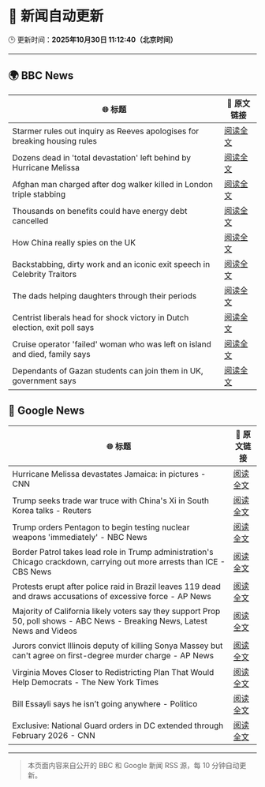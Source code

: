 # 🧠 新闻自动更新

🕒 更新时间：**2025年10月30日 11:12:40（北京时间）**

---

## 🌍 BBC News

| 🌐 标题 | 🔗 原文链接 |
|--------|-------------|
| Starmer rules out inquiry as Reeves apologises for breaking housing rules | [阅读全文](https://www.bbc.com/news/articles/cd04d0yxnrvo?at_medium=RSS&at_campaign=rss) |
| Dozens dead in 'total devastation' left behind by Hurricane Melissa | [阅读全文](https://www.bbc.com/news/articles/cy0kvrnyy4wo?at_medium=RSS&at_campaign=rss) |
| Afghan man charged after dog walker killed in London triple stabbing | [阅读全文](https://www.bbc.com/news/articles/c2lp7wx740go?at_medium=RSS&at_campaign=rss) |
| Thousands on benefits could have energy debt cancelled | [阅读全文](https://www.bbc.com/news/articles/c4gpzynky88o?at_medium=RSS&at_campaign=rss) |
| How China really spies on the UK | [阅读全文](https://www.bbc.com/news/articles/cgr4xpyrkdqo?at_medium=RSS&at_campaign=rss) |
| Backstabbing, dirty work and an iconic exit speech in Celebrity Traitors | [阅读全文](https://www.bbc.com/news/articles/c98n7k67y95o?at_medium=RSS&at_campaign=rss) |
| The dads helping daughters through their periods | [阅读全文](https://www.bbc.com/news/articles/cy8v5xn8gdvo?at_medium=RSS&at_campaign=rss) |
| Centrist liberals head for shock victory  in Dutch election, exit poll says | [阅读全文](https://www.bbc.com/news/articles/cpwvy4w875vo?at_medium=RSS&at_campaign=rss) |
| Cruise operator 'failed' woman who was left on island and died, family says | [阅读全文](https://www.bbc.com/news/articles/cwyndvj3640o?at_medium=RSS&at_campaign=rss) |
| Dependants of Gazan students can join them in UK, government says | [阅读全文](https://www.bbc.com/news/articles/cly91lj9y47o?at_medium=RSS&at_campaign=rss) |

## 📰 Google News

| 🌐 标题 | 🔗 原文链接 |
|--------|-------------|
| Hurricane Melissa devastates Jamaica: in pictures - CNN | [阅读全文](https://news.google.com/rss/articles/CBMiqwFBVV95cUxOaUVhZzZ4WWNscU50NEF5TVROOEZZUWQteEhWRHBQdk9HR3BrOEpyYlItUi1zaUpDY28xYWhfVGhRVEo1MnRSanl0UjJERkdDYkU3M2tNT0ZZekRTRF9XQU84ak1Ya090ZEctM0RhUjhJS193VzdWWFVyU05WTlVJNjZtWTVXdkRBUTUtSWhDRDdLQUluTkhoemNFZWhXX3RBZ0xONHoyY25ZX3M?oc=5) |
| Trump seeks trade war truce with China's Xi in South Korea talks - Reuters | [阅读全文](https://news.google.com/rss/articles/CBMiqgFBVV95cUxNRUN6ajZWR1MxcEY1VUpYNjVtYTFKM2g2ZkFqcmZubVJKTXZ2bHF3dkRWSVl4cXJJdXBBUkZxLUNmNkpoaWxYeHVQOHBkS1pfZ3hIdHkzN05fSU9CTERNZ1EyTDk0VGJUYUFjRENFVURTdWNhVjIxb0RQQ25qS0NfZnQtamhIZ1pld1FUbFJCeC1jSEpVT2laeHhKcE1ocUpBRVFTTkZNXzkxZw?oc=5) |
| Trump orders Pentagon to begin testing nuclear weapons 'immediately' - NBC News | [阅读全文](https://news.google.com/rss/articles/CBMiwwFBVV95cUxQMEZnTm4yNG1yOWg0X1pfSDFkSUdTNkR3bVNaWjQ0cU5sRlgzZWdDTENmQ3RkZjRoaUc1ck41SmY0OGI5UW5qTHhkSDhXaGE5STFWMW1UaUdNNWs0VG9wOXA4M2QtaVpSZ1dhYWxBMF92TnBJNW9LNXFSMnAwdEp0eUd1c0xWZE1iY0JJbGZPRjhnS3pTYmhERkRBcDR1M0NrdVpZUkpqU3ZHbEhtaGtPUGgybEJZenMtdWhyV0ZtSVpjMTDSAVZBVV95cUxPNGROdUV3ZmFmRVh5RTUzbmZzR0pwdkNscEJNaWYzVWFyQUFPa2U4QXE2NWxhQWJKTVhud2RmNG5LUkFQbVFxcW5KRlJUZDhZTHhRRm00Zw?oc=5) |
| Border Patrol takes lead role in Trump administration's Chicago crackdown, carrying out more arrests than ICE - CBS News | [阅读全文](https://news.google.com/rss/articles/CBMiqAFBVV95cUxNUkN3WlNqZjEwbE9mSzZ4TVpvUjJkQlFGNzhYS3JHSmNMTGZpS2NPZkt0ZVJQR3dVT21BNGRPU29TdDBKaU1tVTRpdjFqaS1NcWRQN3FacEpJdjAwNzNib0JmTmR4ZXlnTEpWYTNWZXZQNjItM3dqMkVEUm4wOTNNc29BVVBKVzJsSHIyeThNRDZNM0VEOGM1M3ROUEdCeW9jYXN2Qm05Rm_SAa4BQVVfeXFMUGYtckI2OEY1QVpXY3NQZG03cVN2VTZGODl5alNZMVF5OFB4YmkzVWdSa0VIeVdWVWd1SXJMUEFNN0c2Z0gxaW1kRjl3NnMwUnBCU045YmVWTnVZX2dvNkNVbVFJR1k1WFN0emFmMld3SXhGQkUxYThwWWUzNy15a2x2bF9RQnY5Ung4UEhyZnZXYWs4OGtaQ0tmX25IU2lZMmVNZjN2QzF6RHBIbU1n?oc=5) |
| Protests erupt after police raid in Brazil leaves 119 dead and draws accusations of excessive force - AP News | [阅读全文](https://news.google.com/rss/articles/CBMihwFBVV95cUxQNmVmaFF1STlNWkVzb3U0V2pKWmoxTVB1YVE0alAxUlFBMVVWUVFKMHhzelRRM2gzR0kxV2RBQWhBRGRkWXMxMV9XRVk4cm1OWFFMZWdUV3c4NmFEYk9ENlRjWnBnRWhfajloVVZrWFQxTkVJUUFGbHNLclY4S1BsQVVhVmxaQjg?oc=5) |
| Majority of California likely voters say they support Prop 50, poll shows - ABC News - Breaking News, Latest News and Videos | [阅读全文](https://news.google.com/rss/articles/CBMipwFBVV95cUxOY2tHUnpTR3Z5T3hFbXJnVzZpRnZCS3ZXM3k1Sm9GVUNnU1dXcWRMTlI1SXpCMmkwMTRBRy1TNndMWWhsUzZvLUxYSGJBakVYWGFEd01Ud3BIdHF3VlhqSC1lMklZaEpyVmJmUE5pTzlVcDQxdTFSek4zU1paQi1qdWhHS1ZDME9TdnNZdlhlWmh2YVdVZ1BPVFhoRGxjRm4tOTZYaGxlUdIBrAFBVV95cUxPeldEdkpORGFqdThRWHdKQlBvVl9RWEU2V0RiVTBOWEpNXzFzdHZlT3dtaUJhcDEzaC02ZTBFNUpmR0pPWEZzRWc2RmxlejQ1UFVVRTQwQUVIaEJ0RTgwVU9fMUh2dWlZQWpRMVdTd0dlYmlpbEJKeWRUY2l5bnAtZnJRb2VteUZjREdMZEoxcGJqdHVaOFVNUVpkWkJKNXVLZzBuM3NDS1JlNWpD?oc=5) |
| Jurors convict Illinois deputy of killing Sonya Massey but can't agree on first-degree murder charge - AP News | [阅读全文](https://news.google.com/rss/articles/CBMilgFBVV95cUxQOG5uQ0w0NXd6dWtVR0JyN1pVRGFCQWhkSmEyMkF0eDRrUjVSNTh0OTA5R3l6dHdzMDM3S01ZNUo1RG5SLXhMSmhLSG9kMUVqcGRXOXlYSmlHamFLZ1pEdG9mQld1d3JjVm9ka0lZbVd2TXR5OGg4M1VQYjVlc1lYVU9TTDVtM2wzMVFFUWV3QUhWSm5vOXc?oc=5) |
| Virginia Moves Closer to Redistricting Plan That Would Help Democrats - The New York Times | [阅读全文](https://news.google.com/rss/articles/CBMiiwFBVV95cUxPYjhuMFNleDROdFdOX21PaHRNbERVekwzRnVKbElUX2ZuOFRkMVN6djZYZ2NWaG5xU09ubHhKVU8yWDV0M2dQaUR1d3Z4dHgtMG9RdWhzaWlBM1ZXLWt2dV9BVzAwQ3dfMXpEU0h1RF8tdGhYbDYwNVRIbHR0eE53VHFZQ2kyLWk0TjdB?oc=5) |
| Bill Essayli says he isn’t going anywhere - Politico | [阅读全文](https://news.google.com/rss/articles/CBMiigFBVV95cUxQeFJ3S29MTjJfNC1iRjZ2V040YjZORExNSkpWdHBaMktFT2I2b05pcGI4aE4yM2cySUlxd29kLUlpOEg2WkZ2enpZUzlzeV85RmtmQTNaanBaNm5BbUdLbHVHdWZMallVZy0zb0pWV2t3Q192eVlEN25PZnMwcm9sRVdLRUhSb0w4ekE?oc=5) |
| Exclusive: National Guard orders in DC extended through February 2026 - CNN | [阅读全文](https://news.google.com/rss/articles/CBMiiAFBVV95cUxNbTZ1LW9DZkJmeHp5TTRJMFJhdk5DaXhhR0N1OFlqcEVxb1hpQWFaQUNwaXlnaURwd0E2MDZVdkxhMlhncEIyU2VNSk5rUkt2VENEZlhzN1JsWDRXZ283LTM1cDFoc3Z4bnRyX3k2b3hFRVBlOWEyVXlhamtHbHZtaVB3TEM4RWFM?oc=5) |

---
> 本页面内容来自公开的 BBC 和 Google 新闻 RSS 源，每 10 分钟自动更新。